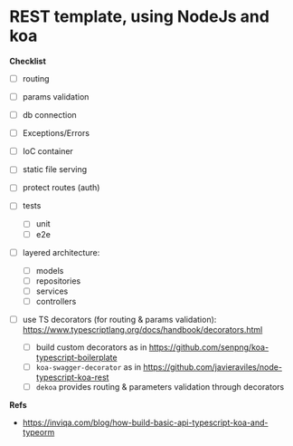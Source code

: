 # REST template, using NodeJs and koa

**Checklist**

- [ ] routing
- [ ] params validation
- [ ] db connection
- [ ] Exceptions/Errors
- [ ] IoC container
- [ ] static file serving
- [ ] protect routes (auth)
- [ ] tests

  - [ ] unit
  - [ ] e2e

- [ ] layered architecture:

  - [ ] models
  - [ ] repositories
  - [ ] services
  - [ ] controllers

- [ ] use TS decorators (for routing & params validation): https://www.typescriptlang.org/docs/handbook/decorators.html
  - [ ] build custom decorators as in https://github.com/senpng/koa-typescript-boilerplate
  - [ ] `koa-swagger-decorator` as in https://github.com/javieraviles/node-typescript-koa-rest
  - [ ] `dekoa` provides routing & parameters validation through decorators

**Refs**

- https://inviqa.com/blog/how-build-basic-api-typescript-koa-and-typeorm
